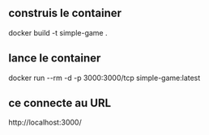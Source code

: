 ## construis le container
docker build -t simple-game .

## lance le container
docker run --rm -d  -p 3000:3000/tcp simple-game:latest

## ce connecte au URL
http://localhost:3000/
